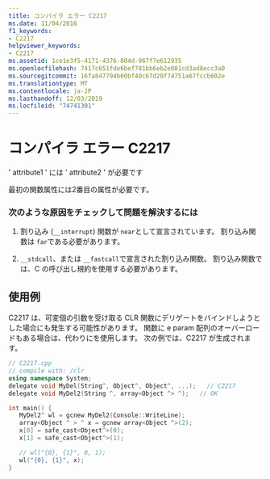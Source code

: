 ```yaml
---
title: コンパイラ エラー C2217
ms.date: 11/04/2016
f1_keywords:
- C2217
helpviewer_keywords:
- C2217
ms.assetid: 1ce1e3f5-4171-4376-804d-967f7e612935
ms.openlocfilehash: 7417c651fde6bef781bb6eb2e081cd3ad8ecc3a0
ms.sourcegitcommit: 16fa847794b60bf40c67d20f74751a67fccb602e
ms.translationtype: MT
ms.contentlocale: ja-JP
ms.lasthandoff: 12/03/2019
ms.locfileid: "74741301"
---
```

# <a name="compiler-error-c2217"></a>コンパイラ エラー C2217

' attribute1 ' には ' attribute2 ' が必要です

最初の関数属性には2番目の属性が必要です。

### <a name="to-fix-by-checking-the-following-possible-causes"></a>次のような原因をチェックして問題を解決するには

1. 割り込み (`__interrupt`) 関数が `near`として宣言されています。 割り込み関数は `far`である必要があります。

1. `__stdcall`、または `__fastcall`で宣言された割り込み関数。 割り込み関数では、C の呼び出し規約を使用する必要があります。

## <a name="example"></a>使用例

C2217 は、可変個の引数を受け取る CLR 関数にデリゲートをバインドしようとした場合にも発生する可能性があります。 関数に e param 配列のオーバーロードもある場合は、代わりにを使用します。 次の例では、C2217 が生成されます。

```cpp
// C2217.cpp
// compile with: /clr
using namespace System;
delegate void MyDel(String^, Object^, Object^, ...);   // C2217
delegate void MyDel2(String ^, array<Object ^> ^);   // OK

int main() {
   MyDel2^ wl = gcnew MyDel2(Console::WriteLine);
   array<Object ^ > ^ x = gcnew array<Object ^>(2);
   x[0] = safe_cast<Object^>(0);
   x[1] = safe_cast<Object^>(1);

   // wl("{0}, {1}", 0, 1);
   wl("{0}, {1}", x);
}
```
